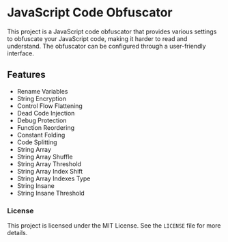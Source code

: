 # JavaScript Code Obfuscator

This project is a JavaScript code obfuscator that provides various settings to obfuscate your JavaScript code, making it harder to read and understand. The obfuscator can be configured through a user-friendly interface.

## Features

- Rename Variables
- String Encryption
- Control Flow Flattening
- Dead Code Injection
- Debug Protection
- Function Reordering
- Constant Folding
- Code Splitting
- String Array
- String Array Shuffle
- String Array Threshold
- String Array Index Shift
- String Array Indexes Type
- String Insane
- String Insane Threshold

### License

This project is licensed under the MIT License. See the `LICENSE` file for more details.